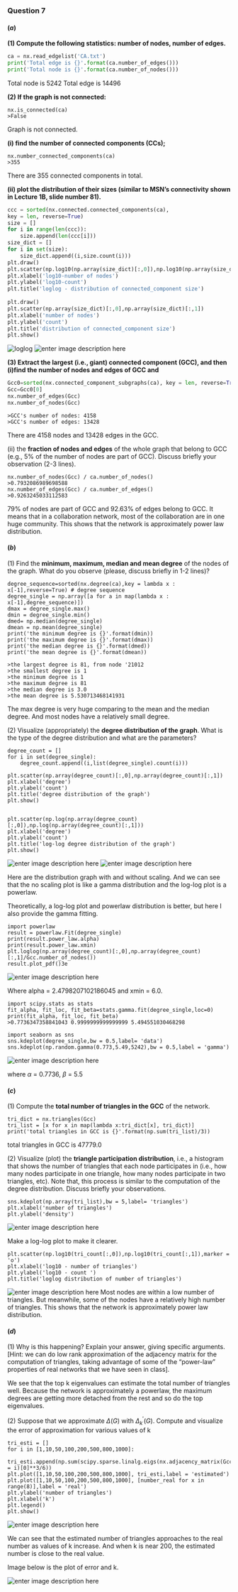 ### Question 7
#### ($a$)
**(1) Compute the following statistics: number of nodes, number of edges.** 
```python
ca = nx.read_edgelist('CA.txt')
print('Total edge is {}'.format(ca.number_of_edges()))
print('Total node is {}'.format(ca.number_of_nodes()))
```
Total node is 5242
Total edge is 14496 


**(2) If the graph is not connected:** 

	nx.is_connected(ca)
	>False
Graph is not connected.

**(i) find the number of connected components (CCs);** 

	nx.number_connected_components(ca)
	>355
There are 355 connected components in total.

**(ii) plot the distribution of their sizes (similar to MSN’s connectivity shown in Lecture 1B, slide number 81).** 
```python
ccc = sorted(nx.connected.connected_components(ca),
key = len, reverse=True)
size = []
for i in range(len(ccc)):
	size.append(len(ccc[i]))
size_dict = []
for i in set(size):
	size_dict.append((i,size.count(i)))
plt.draw()
plt.scatter(np.log10(np.array(size_dict)[:,0]),np.log10(np.array(size_dict)[:,1]))
plt.xlabel('log10-number of nodes')
plt.ylabel('log10-count')
plt.title('loglog - distribution of connected_component size')
	
plt.draw()
plt.scatter(np.array(size_dict)[:,0],np.array(size_dict)[:,1])
plt.xlabel('number of nodes')
plt.ylabel('count')
plt.title('distribution of connected_component size')
plt.show()
```
![loglog](https://lh3.googleusercontent.com/-R5MnvKLhaml_DzQJN6evdhr5nyZLJreISkdUlKLNHx7ueq5ZtIs6bUgxd7ibBSefRNqpsZQIKSzPw)
![enter image description here](https://lh3.googleusercontent.com/1Qk8u_lwgEgV0vKUVE1UfD3wsjo2-Hqhhbor0Yzc3CYCr7mYVNToHd0NoDnVvcr3OmMEX-sj5AMPhQ)

**(3) Extract the largest (i.e., giant) connected component (GCC), and then (i)find the number of nodes and edges of GCC and** 
```python
Gcc0=sorted(nx.connected_component_subgraphs(ca), key = len, reverse=True)
Gcc=Gcc0[0]
nx.number_of_edges(Gcc)
nx.number_of_nodes(Gcc)
```
	>GCC's number of nodes: 4158
	>GCC's number of edges: 13428

There are 4158 nodes and 13428 edges in the GCC.

(ii) the **fraction of nodes and edges** of the whole graph that belong to GCC (e.g., 5% of the number of nodes are part of GCC). Discuss briefly your observation (2-3 lines).

	nx.number_of_nodes(Gcc) / ca.number_of_nodes()
	>0.7932086989698588
	nx.number_of_edges(Gcc) / ca.number_of_edges()
	>0.9263245033112583
79% of nodes are part of GCC and 92.63% of edges belong to GCC.
It means that in a collaboration network, most of the collaboration are in one huge community.  This shows that the network is approximately power law distribution.

#### ($b$)
(1) Find the **minimum, maximum, median and mean degree**
of the nodes of the graph. What do you observe (please, discuss briefly in 1-2 lines)? 

	degree_sequence=sorted(nx.degree(ca),key = lambda x : x[-1],reverse=True) # degree sequence
	degree_single = np.array([a for a in map(lambda x : x[-1],degree_sequence)])
	dmax = degree_single.max()
	dmin = degree_single.min()
	dmed= np.median(degree_single)
	dmean = np.mean(degree_single)
	print('the minimum degree is {}'.format(dmin))
	print('the maximum degree is {}'.format(dmax))
	print('the median degree is {}'.format(dmed))
	print('the mean degree is {}'.format(dmean))
	
	>the largest degree is 81, from node '21012
	>the smallest degree is 1
	>the minimum degree is 1 
	>the maximum degree is 81 
	>the median degree is 3.0 
	>the mean degree is 5.530713468141931

The max degree is very huge comparing to the mean and the median degree. And most nodes have a relatively small degree.

(2) Visualize (appropriately) the **degree distribution of the graph**. What is the type of the degree distribution and what are the parameters? 

	degree_count = []
	for i in set(degree_single):
	    degree_count.append((i,list(degree_single).count(i)))
	
	plt.scatter(np.array(degree_count)[:,0],np.array(degree_count)[:,1])
	plt.xlabel('degree')
	plt.ylabel('count')
	plt.title('degree distribution of the graph')
	plt.show()

	
	plt.scatter(np.log(np.array(degree_count)[:,0]),np.log(np.array(degree_count)[:,1]))
	plt.xlabel('degree')
	plt.ylabel('count')
	plt.title('log-log degree distribution of the graph')
	plt.show()

![enter image description here](https://lh3.googleusercontent.com/SpoHXHwSvsTMApyZoJ0oe25QlGz4BYRJACX9djjikz8zFeXfexvk25t07ojn7MjKdjbrPsSv8G_NVg)
![enter image description here](https://lh3.googleusercontent.com/yQVPBiMFitOg2StfOXLCuF4xHUqAiYVtExCRtsaMrDbHd6_l30XBKIr1Rx4tu8s5Wo8GhUZ4GEqbNQ)

Here are the distribution graph with and without scaling.
And we can see that the no scaling plot is like a gamma distribution and the log-log plot is a powerlaw.

Theoretically, a log-log plot and powerlaw distribution is better, but here I also provide the gamma fitting.

	import powerlaw
	result = powerlaw.Fit(degree_single)
	print(result.power_law.alpha)
	print(result.power_law.xmin)
	plt.loglog(np.array(degree_count)[:,0],np.array(degree_count)[:,1]/Gcc.number_of_nodes())
	result.plot_pdf()3e
![enter image description here](https://lh3.googleusercontent.com/825AOrO8_Z-pksw4gocEgS1b0DstuAZCBFFAF57ltjWiM7JKc5gn5iGITf7hoDJmzVk6h-SNDlArMg)

Where alpha = 2.4798207102186045 and xmin = 6.0.

	import scipy.stats as stats  
	fit_alpha, fit_loc, fit_beta=stats.gamma.fit(degree_single,loc=0)
	print(fit_alpha, fit_loc, fit_beta)
	>0.7736347358841043 0.9999999999999999 5.494551030468298

	import seaborn as sns
	sns.kdeplot(degree_single,bw = 0.5,label= 'data')
	sns.kdeplot(np.random.gamma(0.773,5.49,5242),bw = 0.5,label = 'gamma')
![enter image description here](https://lh3.googleusercontent.com/yroyBZKergOHkAXgbqAcjJdfalgYK89KcTI18BbXpxcSnHk5QsmNuC5nO8ejXwWTADfpZuK3Kz8WGg)

where $\alpha$ = 0.7736, $\beta$ = 5.5 

#### ($c$)
(1) Compute the **total number of triangles in the GCC** of the network. 

	tri_dict = nx.triangles(Gcc)
	tri_list = [x for x in map(lambda x:tri_dict[x], tri_dict)]
	print('total triangles in GCC is {}'.format(np.sum(tri_list)/3))

total triangles in GCC is 47779.0

(2) Visualize (plot) the **triangle participation distribution**, i.e., a histogram that shows the number of triangles that each node participates in (i.e., how many nodes participate in one triangle, how many nodes participate in two triangles, etc). Note that, this process is similar to the computation of the degree distribution. Discuss briefly your observations.

	sns.kdeplot(np.array(tri_list),bw = 5,label= 'triangles')
	plt.xlabel('number of triangles')
	plt.ylabel('density')
![enter image description here](https://lh3.googleusercontent.com/I3A8bPpXONEb6TBWsxr4uF59j10UMZ-xyBwB4CnGyS_ekU6YNM69E3AqteUEiWZKmp39jE4XW5_dlA)

Make a log-log plot to make it clearer. 

	plt.scatter(np.log10(tri_count[:,0]),np.log10(tri_count[:,1]),marker = 'o')
	plt.xlabel('log10 - number of triangles')
	plt.ylabel('log10 - count ')
	plt.title('loglog distribution of number of triangles')
![enter image description here](https://lh3.googleusercontent.com/mDiFdRfU0HTnCZaxPe9t4onRAU1OeyU3Tz_gbmcqvI3WIpt_Fp7iJKlm_54iAMPhkGTF70DWpWXpRA)
Most nodes are within a low number of triangles. But meanwhile, some of the nodes have a relatively high number of triangles. This shows that the network is approximately power law distribution.

#### ($d$)
(1) Why is this happening? Explain your answer, giving specific arguments. [Hint: we can do low rank approximation of the adjacency matrix for the computation of triangles, taking advantage of some of the “power-law” properties of real networks that we have seen in class].

We see that the top k eigenvalues can estimate the total number of triangles well. 
Because the network is approximately a powerlaw, the maximum degrees are getting more detached from the rest and so do the top eigenvalues. 

(2) Suppose that we approximate $\Delta(G)$ with $\Delta^{\prime}_k(G)$. Compute and visualize the error of approximation for various values of k

	tri_esti = []
	for i in [1,10,50,100,200,500,800,1000]:
	  tri_esti.append(np.sum(scipy.sparse.linalg.eigs(nx.adjacency_matrix(Gcc).asfptype(),k = i)[0]**3/6))
	plt.plot([1,10,50,100,200,500,800,1000], tri_esti,label = 'estimated')
	plt.plot([1,10,50,100,200,500,800,1000], [number_real for x in range(8)],label = 'real')
	plt.ylabel('number of triangles')
	plt.xlabel('k')
	plt.legend()
	plt.show()
![enter image description here](https://lh3.googleusercontent.com/78NP-qIwir3pcMX6GgE1eoO8BM0td5BgSib2GkudoyN-H-KEwhA_qT5g0jtBtQKc47AaBVP0DICPrw)

We can see that the estimated number of triangles approaches to the real number as values of k increase. And when k is near 200, the estimated number is close to the real value.

Image below is the plot of error and k.

![enter image description here](https://lh3.googleusercontent.com/Dw30uQjU_BuuO9cBzPMrJz8cmL3oErYTvw4wbL0SyInzyODdYuTgCUHkVWN54c8KfjLuvblv1yv-Pg)

<!--stackedit_data:
eyJoaXN0b3J5IjpbLTQwMzIxNjU2NV19
-->